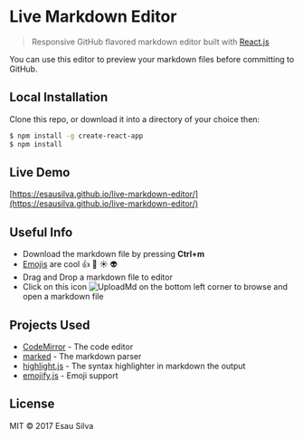 # Live Markdown Editor

> Responsive GitHub flavored markdown editor built with [React.js](https://facebook.github.io/react/)

You can use this editor to preview your markdown files before committing to GitHub.

## Local Installation

 Clone this repo, or download it into a directory of your choice then:

 ```bash
 $ npm install -g create-react-app
 $ npm install
 ```

## Live Demo

[https://esausilva.github.io/live-markdown-editor/](https://esausilva.github.io/live-markdown-editor/)

## Useful Info

 * Download the markdown file by pressing **Ctrl+m**
 * [Emojis](http://www.webpagefx.com/tools/emoji-cheat-sheet/) are cool :thumbsup: :poop: :sunny: :alien:
 * Drag and Drop a markdown file to editor
 * Click on this icon ![UploadMd](http://i.imgur.com/7kCSgpzt.jpg) on the bottom left corner to browse and open a markdown file

## Projects Used

 * [CodeMirror](https://codemirror.net/) - The code editor
 * [marked](https://github.com/chjj/marked) - The markdown parser
 * [highlight.js](https://highlightjs.org/) - The syntax highlighter in markdown the output
 * [emojify.js](http://hassankhan.me/emojify.js/) - Emoji support

## License

MIT © 2017 Esau Silva
